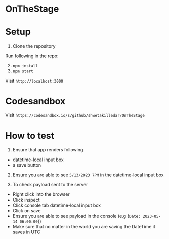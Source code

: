 # OnTheStage

# Setup

1. Clone the repository

Run following in the repo:

2. `npm install`
3. `npm start`

Visit `http://localhost:3000`

# Codesandbox

Visit `https://codesandbox.io/s/github/shwetakilledar/OnTheStage`

# How to test

1. Ensure that app renders following

- datetime-local input box
- a save button

2. Ensure you are able to see `5/13/2023 7PM` in the datetime-local input box

3. To check payload sent to the server

- Right click into the browser
- Click inspect
- Click console tab datetime-local input box
- Click on save
- Ensure you are able to see payload in the console (e.g {`Date: 2023-05-14 06:00:00`})
- Make sure that no matter in the world you are saving the DateTime it saves in UTC
